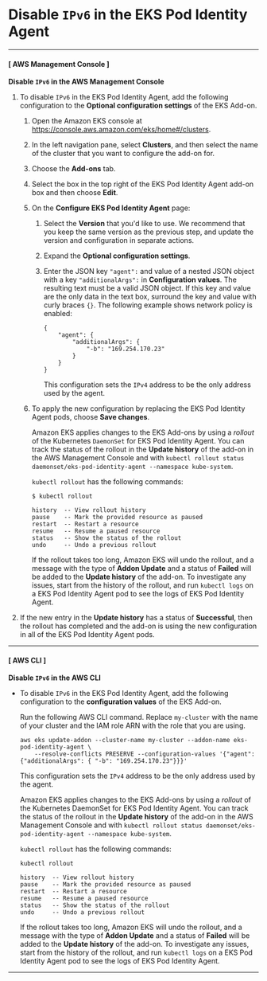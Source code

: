# Disable `IPv6` in the EKS Pod Identity Agent<a name="pod-id-agent-config-ipv6"></a>

------
#### [ AWS Management Console ]

**Disable `IPv6` in the AWS Management Console**

1. To disable `IPv6` in the EKS Pod Identity Agent, add the following configuration to the **Optional configuration settings** of the EKS Add\-on\.

   1. Open the Amazon EKS console at [https://console\.aws\.amazon\.com/eks/home\#/clusters](https://console.aws.amazon.com/eks/home#/clusters)\.

   1. In the left navigation pane, select **Clusters**, and then select the name of the cluster that you want to configure the add\-on for\.

   1. Choose the **Add\-ons** tab\.

   1. Select the box in the top right of the EKS Pod Identity Agent add\-on box and then choose **Edit**\.

   1. On the **Configure EKS Pod Identity Agent** page:

      1. Select the **Version** that you'd like to use\. We recommend that you keep the same version as the previous step, and update the version and configuration in separate actions\.

      1. Expand the **Optional configuration settings**\.

      1. Enter the JSON key `"agent":` and value of a nested JSON object with a key `"additionalArgs":` in **Configuration values**\. The resulting text must be a valid JSON object\. If this key and value are the only data in the text box, surround the key and value with curly braces `{}`\. The following example shows network policy is enabled:

         ```
         {
             "agent": {
                 "additionalArgs": {
                     "-b": "169.254.170.23"
                 }
             }
         }
         ```

         This configuration sets the `IPv4` address to be the only address used by the agent\.

   1. To apply the new configuration by replacing the EKS Pod Identity Agent pods, choose **Save changes**\.

      Amazon EKS applies changes to the EKS Add\-ons by using a *rollout* of the Kubernetes `DaemonSet` for EKS Pod Identity Agent\. You can track the status of the rollout in the **Update history** of the add\-on in the AWS Management Console and with `kubectl rollout status daemonset/eks-pod-identity-agent --namespace kube-system`\.

      `kubectl rollout` has the following commands:

      ```
      $ kubectl rollout
                                  
      history  -- View rollout history
      pause    -- Mark the provided resource as paused
      restart  -- Restart a resource
      resume   -- Resume a paused resource
      status   -- Show the status of the rollout
      undo     -- Undo a previous rollout
      ```

      If the rollout takes too long, Amazon EKS will undo the rollout, and a message with the type of **Addon Update** and a status of **Failed** will be added to the **Update history** of the add\-on\. To investigate any issues, start from the history of the rollout, and run `kubectl logs` on a EKS Pod Identity Agent pod to see the logs of EKS Pod Identity Agent\.

1. If the new entry in the **Update history** has a status of **Successful**, then the rollout has completed and the add\-on is using the new configuration in all of the EKS Pod Identity Agent pods\.

------
#### [ AWS CLI ]

**Disable `IPv6` in the AWS CLI**
+ To disable `IPv6` in the EKS Pod Identity Agent, add the following configuration to the **configuration values** of the EKS Add\-on\.

  Run the following AWS CLI command\. Replace `my-cluster` with the name of your cluster and the IAM role ARN with the role that you are using\.

  ```
  aws eks update-addon --cluster-name my-cluster --addon-name eks-pod-identity-agent \
      --resolve-conflicts PRESERVE --configuration-values '{"agent":{"additionalArgs": { "-b": "169.254.170.23"}}}'
  ```

  This configuration sets the `IPv4` address to be the only address used by the agent\.

  Amazon EKS applies changes to the EKS Add\-ons by using a *rollout* of the Kubernetes DaemonSet for EKS Pod Identity Agent\. You can track the status of the rollout in the **Update history** of the add\-on in the AWS Management Console and with `kubectl rollout status daemonset/eks-pod-identity-agent --namespace kube-system`\.

  `kubectl rollout` has the following commands:

  ```
  kubectl rollout
                              
  history  -- View rollout history
  pause    -- Mark the provided resource as paused
  restart  -- Restart a resource
  resume   -- Resume a paused resource
  status   -- Show the status of the rollout
  undo     -- Undo a previous rollout
  ```

  If the rollout takes too long, Amazon EKS will undo the rollout, and a message with the type of **Addon Update** and a status of **Failed** will be added to the **Update history** of the add\-on\. To investigate any issues, start from the history of the rollout, and run `kubectl logs` on a EKS Pod Identity Agent pod to see the logs of EKS Pod Identity Agent\.

------